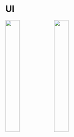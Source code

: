 # UI
<img src="https://user-images.githubusercontent.com/62179996/117410330-e8439900-af2f-11eb-99e4-e8c907000ae5.png" width="30%" align="left" padding='50'/>
<img src="https://user-images.githubusercontent.com/62179996/117410694-64d67780-af30-11eb-8d98-1015dc56511a.png" width="30%" align="left" padding='50'/>
